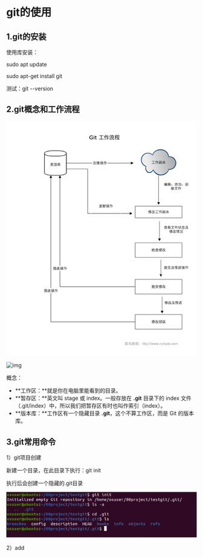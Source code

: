 # git的使用

## 1.git的安装

使用库安装：

sudo apt update

sudo apt-get install git

测试：git --version

## 2.git概念和工作流程

![img](git-process.png)

![img](https://www.runoob.com/wp-content/uploads/2015/02/git-command.jpg)

概念：

- **工作区：**就是你在电脑里能看到的目录。
- **暂存区：**英文叫 stage 或 index。一般存放在 **.git** 目录下的 index 文件（.git/index）中，所以我们把暂存区有时也叫作索引（index）。
- **版本库：**工作区有一个隐藏目录 **.git**，这个不算工作区，而是 Git 的版本库。

## 3.git常用命令

1）git项目创建

新建一个目录，在此目录下执行：git init

执行后会创建一个隐藏的.git目录

![image-20211124173049682](image-20211124173049682.png)

2）add